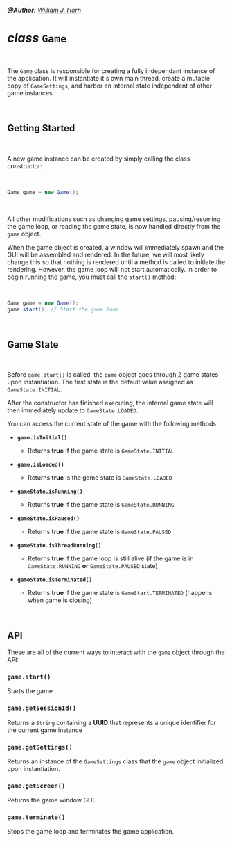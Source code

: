 _**@Author:** [William J. Horn](https://github.com/william-horn)_

# _class_ `Game`

<br/>

The `Game` class is responsible for creating a fully independant instance of the application. It will instantiate it's own main thread, create a mutable copy of `GameSettings`, and harbor an internal state independant of other game instances.

<br/>

## Getting Started

<br/>

A new game instance can be created by simply calling the class constructor:

<br/>

```java
Game game = new Game();
```

<br/>

All other modifications such as changing game settings, pausing/resuming the game loop, or reading the game state, is now handled directly from the `game` object.

When the game object is created, a window will immediately spawn and the GUI will be assembled and rendered. In the future, we will most likely change this so that nothing is rendered until a method is called to initiate the rendering. However, the game loop will not start automatically. In order to begin running the game, you must call the `start()` method:

<br/>

```java
Game game = new Game();
game.start(); // Start the game loop
```

<br/>

## Game State

<br/>

Before `game.start()` is called, the `game` object goes through 2 game states upon instantiation. The first state is the default value assigned as `GameState.INITIAL`.

After the constructor has finished executing, the internal game state will then immediately update to `GameState.LOADED`.

You can access the current state of the game with the following methods:

- **`game.isInitial()`**

  - Returns **true** if the game state is `GameState.INITIAL`

- **`game.isLoaded()`**

  - Returns **true** is the game state is `GameState.LOADED`

- **`gameState.isRunning()`**

  - Returns **true** if the game state is `GameState.RUNNING`

- **`gameState.isPaused()`**

  - Returns **true** if the game state is `GameState.PAUSED`

- **`gameState.isThreadRunning()`**

  - Returns **true** if the game loop is still alive (if the game is in `GameState.RUNNING` **or** `GameState.PAUSED` state)

- **`gameState.isTerminated()`**
  - Returns **true** if the game state is `GameStart.TERMINATED` (happens when game is closing)

<br/>

## API

These are all of the current ways to interact with the `game` object through the API:

### `game.start()`

Starts the game

### `game.getSessionId()`

Returns a `String` containing a **UUID** that represents a unique identifier for the current game instance

### `game.getSettings()`

Returns an instance of the `GameSettings` class that the `game` object initialized upon instantiation.

### `game.getScreen()`

Returns the game window GUI.

### `game.terminate()`

Stops the game loop and terminates the game application.
